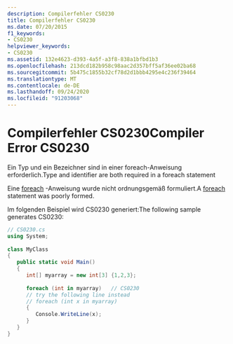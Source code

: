 ```yaml
---
description: Compilerfehler CS0230
title: Compilerfehler CS0230
ms.date: 07/20/2015
f1_keywords:
- CS0230
helpviewer_keywords:
- CS0230
ms.assetid: 132e4623-d393-4a5f-a3f8-838a1bfbd1b3
ms.openlocfilehash: 213dcd182b958c98aac2d357bff5af36ee02ba68
ms.sourcegitcommit: 5b475c1855b32cf78d2d1bbb4295e4c236f39464
ms.translationtype: MT
ms.contentlocale: de-DE
ms.lasthandoff: 09/24/2020
ms.locfileid: "91203068"
---
```

# <a name="compiler-error-cs0230"></a><span data-ttu-id="180c9-103">Compilerfehler CS0230</span><span class="sxs-lookup"><span data-stu-id="180c9-103">Compiler Error CS0230</span></span>

<span data-ttu-id="180c9-104">Ein Typ und ein Bezeichner sind in einer foreach-Anweisung erforderlich.</span><span class="sxs-lookup"><span data-stu-id="180c9-104">Type and identifier are both required in a foreach statement</span></span>  
  
 <span data-ttu-id="180c9-105">Eine [foreach](../language-reference/keywords/foreach-in.md) -Anweisung wurde nicht ordnungsgemäß formuliert.</span><span class="sxs-lookup"><span data-stu-id="180c9-105">A [foreach](../language-reference/keywords/foreach-in.md) statement was poorly formed.</span></span>  
  
 <span data-ttu-id="180c9-106">Im folgenden Beispiel wird CS0230 generiert:</span><span class="sxs-lookup"><span data-stu-id="180c9-106">The following sample generates CS0230:</span></span>  
  
```csharp  
// CS0230.cs  
using System;  
  
class MyClass  
{  
   public static void Main()  
   {  
      int[] myarray = new int[3] {1,2,3};  
  
      foreach (int in myarray)   // CS0230  
      // try the following line instead  
      // foreach (int x in myarray)  
      {  
         Console.WriteLine(x);  
      }  
   }  
}  
```
